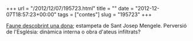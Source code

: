 +++
url = "/2012/12/07/195723.html"
title = ""
date = "2012-12-07T18:57:23+00:00"
tags = ["contes"]
slug = "195723"
+++

[Faune descobrint una dona](http://www.fundacionico.es/index.php?id=156); estampeta de Sant Josep Mengele. Perversió de l'Església: dinàmica interna o obra d'ateus infiltrats?
